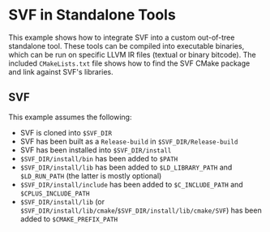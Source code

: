 # SVF in Standalone Tools

This example shows how to integrate SVF into a custom out-of-tree standalone tool. These tools can
be compiled into executable binaries, which can be run on specific LLVM IR files (textual or binary
bitcode). The included `CMakeLists.txt` file shows how to find the SVF CMake package and link
against SVF's libraries.

## SVF

This example assumes the following:
- SVF is cloned into `$SVF_DIR`
- SVF has been built as a `Release-build` in `$SVF_DIR/Release-build`
- SVF has been installed into `$SVF_DIR/install`
- `$SVF_DIR/install/bin` has been added to `$PATH`
- `$SVF_DIR/install/lib` has been added to `$LD_LIBRARY_PATH` and `$LD_RUN_PATH` (the latter is mostly optional)
- `$SVF_DIR/install/include` has been added to `$C_INCLUDE_PATH` and `$CPLUS_INCLUDE_PATH`
- `$SVF_DIR/install/lib` (or `$SVF_DIR/install/lib/cmake`/`$SVF_DIR/install/lib/cmake/SVF`) has been added to `$CMAKE_PREFIX_PATH`
